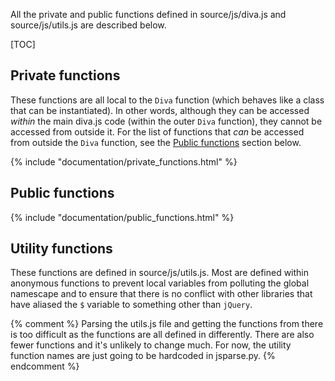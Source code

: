 All the private and public functions defined in source/js/diva.js and
source/js/utils.js are described below.

[TOC]

Private functions
-----------------

These functions are all local to the `Diva` function (which behaves like a
class that can be instantiated). In other words, although they can be accessed
_within_ the main diva.js code (within the outer `Diva` function), they cannot
be accessed from outside it. For the list of functions that _can_ be accessed
from outside the `Diva` function, see the [Public functions](#public-functions)
section below.

{% include "documentation/private_functions.html" %}

Public functions
----------------

{% include "documentation/public_functions.html" %}

Utility functions
-----------------

These functions are defined in source/js/utils.js. Most are defined within
anonymous functions to prevent local variables from polluting the global
namescape and to ensure that there is no conflict with other libraries that
have aliased the `$` variable to something other than `jQuery`.

{% comment %}
Parsing the utils.js file and getting the functions from there is too difficult
as the functions are all defined in differently. There are also fewer functions
and it's unlikely to change much. For now, the utility function names are just
going to be hardcoded in jsparse.py.
{% endcomment %}
